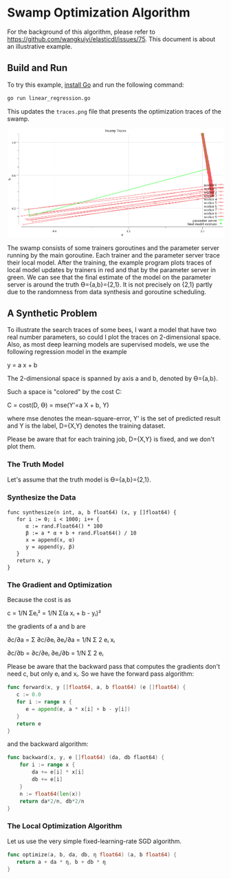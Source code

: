 # Swamp Optimization Algorithm

For the background of this algorithm, please refer to https://github.com/wangkuiyi/elasticdl/issues/75. This document is about an illustrative example.

## Build and Run

To try this example, [install Go](https://golang.org/doc/install) and run the following command:

```bash
go run linear_regression.go
```

This updates the `traces.png` file that presents the optimization traces of the swamp.

![](traces.png)

The swamp consists of some trainers goroutines and the parameter server running by the main goroutine.  Each trainer and the parameter server trace their local model.  After the training, the example program plots traces of local model updates by trainers in red and that by the parameter server in green.  We can see that the final estimate of the model on the parameter server is around the truth ϴ={a,b}={2,1}.  It is not precisely on {2,1} partly due to the randomness from data synthesis and goroutine scheduling.

## A Synthetic Problem

To illustrate the search traces of some bees, I want a model that have two real number parameters, so could I plot the traces on 2-dimensional space.  Also, as most deep learning models are supervised models, we use the following regression model in the example

  y = a x + b
  
The 2-dimensional space is spanned by axis a and b, denoted by ϴ={a,b}.

Such a space is "colored" by the cost C:

  C = cost(D, ϴ) = mse(Y'=a X + b, Y)
  
where mse denotes the mean-square-error, Y' is the set of predicted result and Y is the label, D={X,Y} denotes the training dataset.

Please be aware that for each training job, D={X,Y} is fixed, and we don't plot them.

### The Truth Model

Let's assume that the truth model is ϴ={a,b}={2,1}.

### Synthesize the Data

```
func synthesize(n int, a, b float64) (x, y []float64) {
   for i := 0; i < 1000; i++ {
      α := rand.Float64() * 100
      β := a * α + b + rand.Float64() / 10
      x = append(x, α)
      y = append(y, β)
   }
   return x, y
}
```

### The Gradient and Optimization

Because the cost is as

  c = 1/N Σeᵢ² = 1/N Σ(a xᵢ + b - yᵢ)²

the gradients of a and b are

  ∂c/∂a = Σ ∂c/∂eᵢ ∂eᵢ/∂a = 1/N Σ 2 eᵢ xᵢ

  ∂c/∂b = ∂c/∂eᵢ ∂eᵢ/∂b = 1/N Σ 2 eᵢ

Please be aware that the backward pass that computes the gradients don't need c, but only eᵢ and xᵢ.  So we have the forward pass algorithm:

```go
func forward(x, y []float64, a, b float64) (e []float64) {
   c := 0.0
   for i := range x {
      e = append(e, a * x[i] + b - y[i])
   }
   return e
}
```

and the backward algorithm:

```go
func backward(x, y, e []float64) (da, db flaot64) {
    for i := range x {
        da += e[i] * x[i]
        db += e[i]
    }
    n := float64(len(x))
    return da*2/n, db*2/n
}
```

### The Local Optimization Algorithm

Let us use the very simple fixed-learning-rate SGD algorithm.

```go
func optimize(a, b, da, db, η float64) (a, b float64) {
   return a + da * η, b + db * η
}
```

